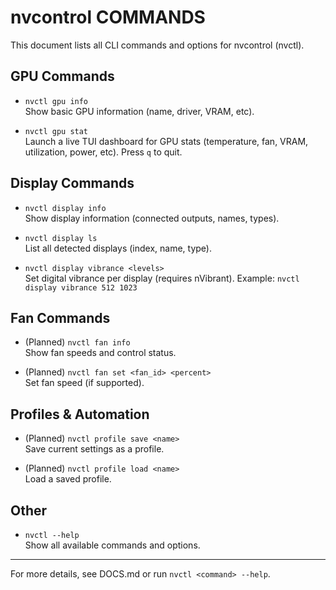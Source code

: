 # nvcontrol COMMANDS

This document lists all CLI commands and options for nvcontrol (nvctl).

## GPU Commands

- `nvctl gpu info`  
  Show basic GPU information (name, driver, VRAM, etc).

- `nvctl gpu stat`  
  Launch a live TUI dashboard for GPU stats (temperature, fan, VRAM, utilization, power, etc). Press `q` to quit.

## Display Commands

- `nvctl display info`  
  Show display information (connected outputs, names, types).

- `nvctl display ls`  
  List all detected displays (index, name, type).

- `nvctl display vibrance <levels>`  
  Set digital vibrance per display (requires nVibrant). Example: `nvctl display vibrance 512 1023`

## Fan Commands

- (Planned) `nvctl fan info`  
  Show fan speeds and control status.

- (Planned) `nvctl fan set <fan_id> <percent>`  
  Set fan speed (if supported).

## Profiles & Automation

- (Planned) `nvctl profile save <name>`  
  Save current settings as a profile.

- (Planned) `nvctl profile load <name>`  
  Load a saved profile.

## Other

- `nvctl --help`  
  Show all available commands and options.

---

For more details, see DOCS.md or run `nvctl <command> --help`.
